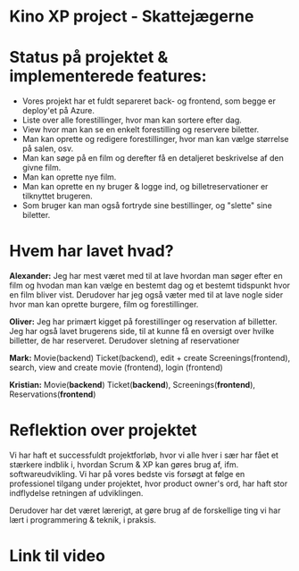 # Kino XP project - Skattejægerne

# **Status på projektet & implementerede features:**
- Vores projekt har et fuldt separeret back- og frontend, som begge er deploy'et på Azure.
- Liste over alle forestillinger, hvor man kan sortere efter dag.
- View hvor man kan se en enkelt forestilling og reservere biletter.
- Man kan oprette og redigere forestillinger, hvor man kan vælge størrelse på salen, osv.
- Man kan søge på en film og derefter få en detaljeret beskrivelse af den givne film.
- Man kan oprette nye film.
- Man kan oprette en ny bruger & logge ind, og billetreservationer er tilknyttet brugeren.
- Som bruger kan man også fortryde sine bestillinger, og "slette" sine biletter.

# **Hvem har lavet hvad?**

**Alexander:**
Jeg har mest været med til at lave hvordan man søger efter en film og hvodan man kan vælge en bestemt dag og et bestemt tidspunkt hvor en film bliver vist. Derudover har jeg også væter med til at lave nogle sider hvor man kan oprette burgere, film og forestillinger.

**Oliver:**
Jeg har primært kigget på forestillinger og reservation af billetter. Jeg har også lavet brugerens side, til at kunne få en oversigt over hvilke billetter, de har reserveret. Derudover sletning af reservationer

**Mark:** Movie(backend) Ticket(backend), edit + create Screenings(frontend), search, view and create movie (frontend), login (frontend) 

**Kristian:** Movie(**backend**) Ticket(**backend**), Screenings(**frontend**), Reservations(**frontend**)

# **Reflektion over projektet**
Vi har haft et successfuldt projektforløb, hvor vi alle hver i sær har fået et stærkere indblik i, hvordan Scrum & XP kan gøres brug af, ifm. softwareudvikling.
Vi har på vores bedste vis forsøgt at følge en professionel tilgang under projektet, hvor product owner's ord, har haft stor indflydelse retningen af udviklingen.

Derudover har det været lærerigt, at gøre brug af de forskellige ting vi har lært i programmering & teknik, i praksis.
# **Link til video**
